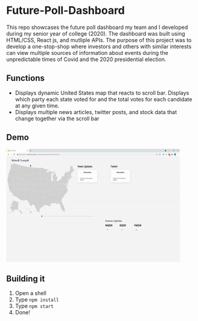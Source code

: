 # Future-Poll-Dashboard
This repo showcases the future poll dashboard my team and I developed during my senior year of college (2020). The dashboard was built using HTML/CSS, React js, and mutliple APIs. The purpose of this project was to develop a one-stop-shop where investors and others with similar interests can view multiple sources of information about events during the unpredictable times of Covid and the 2020 presidential election.

## Functions
 * Displays dynamic United States map that reacts to scroll bar. Displays which party each state voted for and the total votes for each candidate at any given time.
 * Displays multiple news articles, twitter posts, and stock data that change together via the scroll bar

## Demo

<p algin="center">
  <img width="460" height="300" src="images/futureg.gif">
   </p>                                                     
                                                        
                                                        
                                                        
                                                       
## Building it
 1. Open a shell
 2. Type ```npm install```
 3. Type ```npm start```
 4. Done!
